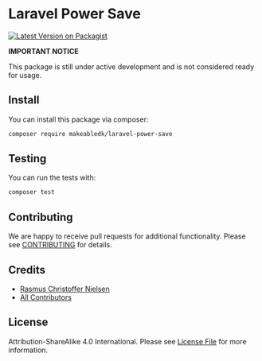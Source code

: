 
# Laravel Power Save

[![Latest Version on Packagist](https://img.shields.io/packagist/v/makeabledk/laravel-power-save.svg?style=flat-square)](https://packagist.org/packages/makeabledk/laravel-power-save)

[comment]: <> ([![Build Status]&#40;https://img.shields.io/travis/makeabledk/laravel-power-save/master.svg?style=flat-square&#41;]&#40;https://travis-ci.org/makeabledk/laravel-power-save&#41;)

[comment]: <> ([![StyleCI]&#40;https://styleci.io/repos/210617296/shield?branch=master&#41;]&#40;https://styleci.io/repos/210617296&#41;)


**IMPORTANT NOTICE** 

This package is still under active development and is not considered ready for usage.

## Install

You can install this package via composer:

``` bash
composer require makeabledk/laravel-power-save
```

## Testing

You can run the tests with:

```bash
composer test
```

## Contributing

We are happy to receive pull requests for additional functionality. Please see [CONTRIBUTING](CONTRIBUTING.md) for details.

## Credits

- [Rasmus Christoffer Nielsen](https://github.com/rasmuscnielsen)
- [All Contributors](../../contributors)

## License

Attribution-ShareAlike 4.0 International. Please see [License File](LICENSE.md) for more information.
